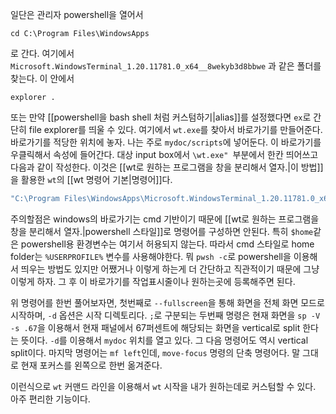 일단은 관리자 powershell을 열어서 
```
cd C:\Program Files\WindowsApps
```
로 간다. 여기에서 `Microsoft.WindowsTerminal_1.20.11781.0_x64__8wekyb3d8bbwe` 과 같은 폴더를 찾는다. 이 안에서 
```
explorer .
```
또는 만약 [[powershell을 bash shell 처럼 커스텀하기|alias]]를 설정했다면 `ex`로 간단히 file explorer를 띄울 수 있다. 여기에서 `wt.exe`를 찾아서 바로가기를 만들어준다.
바로가기를 적당한 위치에 놓자. 나는 주로 `mydoc/scripts`에 넣어둔다. 이 바로가기를 우클릭해서 속성에 들어간다.
대상 input box에서 `\wt.exe" `부분에서 한칸 띄어쓰고 다음과 같이 작성한다. 이것은 [[wt로 원하는 프로그램을 창을 분리해서 열자.|이 방법]]을 활용한 `wt`의 [[wt 명령어 기본|명령어]]다.
```powershell
"C:\Program Files\WindowsApps\Microsoft.WindowsTerminal_1.20.11781.0_x64__8wekyb3d8bbwe\wt.exe" --fullscreen -d "%USERPROFILE%" ; sp -V -s .67 -d "%USERPROFILE%\mydoc" ; sp -V -d "%USERPROFILE%\Projects" ; mf left
```
주의할점은 windows의 바로가기는 cmd 기반이기 때문에 [[wt로 원하는 프로그램을 창을 분리해서 열자.|powershell 스타일]]로 명령어를 구성하면 안된다. 특히 `$home`같은 powershell용 환경변수는 여기서 허용되지 않는다. 따라서 cmd 스타일로 home folder는 `%USERPROFILE%` 변수를 사용해야한다.
뭐 `pwsh -c`로 powershell을 이용해서 띄우는 방법도 있지만 어쨌거나 이렇게 하는게 더 간단하고 직관적이기 때문에 그냥 이렇게 하자. 그 후 이 바로가기를 작업표시줄이나 원하는곳에 등록해주면 된다.

위 명령어를 한번 풀어보자면,
첫번째로 `--fullscreen`을 통해 화면을 전체 화면 모드로 시작하며, `-d` 옵션은 시작 디렉토리다. 
`;`로 구분되는 두번째 명령은 현재 화면을 `sp -V -s .67`을 이용해서 현재 패널에서 67퍼센트에 해당되는 화면을 vertical로 split 한다는 뜻이다. `-d`를 이용해서 `mydoc` 위치를 열고 있다. 
그 다음 명령어도 역시 vertical split이다. 
마지막 명령어는 `mf left`인데, `move-focus` 명령의 단축 명령어다. 말 그대로 현재 포커스를 왼쪽으로 한번 옮겨준다. 

이런식으로 `wt` 커맨드 라인을 이용해서 `wt` 시작을 내가 원하는데로 커스텀할 수 있다. 아주 편리한 기능이다.
